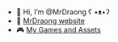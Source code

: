 - 👋 Hi, I’m @MrDraong ʕ •ᴥ•ʔ
- 🌱 [MrDraong website](https://mrdraong.fr/)
- 🎮 [My Games and Assets](https://mrdraong.itch.io/)

<!---
MrDraong/MrDraong is a ✨ special ✨ repository because its `README.md` (this file) appears on your GitHub profile.
You can click the Preview link to take a look at your changes.
--->
